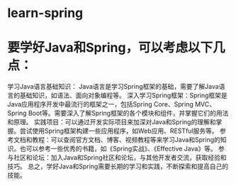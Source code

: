 # learn-spring
# 要学好Java和Spring，可以考虑以下几点：

学习Java语言基础知识： Java语言是学习Spring框架的基础，需要了解Java语言的基础知识，如语法、面向对象编程等。
深入学习Spring框架：Spring框架是Java应用程序开发中最流行的框架之一，包括Spring Core、Spring MVC、Spring Boot等。需要深入了解Spring框架的各个模块和组件，并掌握它们的用法和原理。
实践项目：可以通过开发实际项目来加深对Java和Spring的理解和掌握。尝试使用Spring框架构建一些应用程序，如Web应用、RESTful服务等。
参考文档和教程：可以查阅官方文档、博客、视频教程等来学习Java和Spring的知识。也可以参考一些优秀的书籍，如《Spring实战》、《Effective Java》等。
参与社区和论坛：加入Java和Spring社区和论坛，与其他开发者交流，获取经验和技巧。
总之，学好Java和Spring需要长期的学习和实践，不断探索和提高自己的技能。